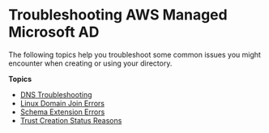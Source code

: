 # Troubleshooting AWS Managed Microsoft AD<a name="ms_ad_troubleshooting"></a>

The following topics help you troubleshoot some common issues you might encounter when creating or using your directory\.

**Topics**
+ [DNS Troubleshooting](ms_ad_troubleshooting_dns.md)
+ [Linux Domain Join Errors](ms_ad_troubleshooting_join_linux.md)
+ [Schema Extension Errors](ms_ad_troubleshooting_schema.md)
+ [Trust Creation Status Reasons](ms_ad_troubleshooting_trusts.md)
